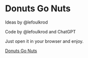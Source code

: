 # Donuts Go Nuts
Ideas by @lefoulkrod

Code by @lefoulkrod and ChatGPT

Just open it in your browser and enjoy.

[Donuts Go Nuts](https://plum-lucina-17.tiiny.site)